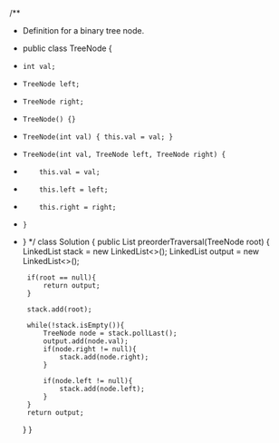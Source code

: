 /**
 * Definition for a binary tree node.
 * public class TreeNode {
 *     int val;
 *     TreeNode left;
 *     TreeNode right;
 *     TreeNode() {}
 *     TreeNode(int val) { this.val = val; }
 *     TreeNode(int val, TreeNode left, TreeNode right) {
 *         this.val = val;
 *         this.left = left;
 *         this.right = right;
 *     }
 * }
 */
class Solution {
    public List<Integer> preorderTraversal(TreeNode root) {
        LinkedList<TreeNode> stack = new LinkedList<>();
        LinkedList<Integer> output = new LinkedList<>();
        
        if(root == null){
            return output;
        }
        
        stack.add(root);
        
        while(!stack.isEmpty()){
            TreeNode node = stack.pollLast();
            output.add(node.val);
            if(node.right != null){
                stack.add(node.right);
            }
            
            if(node.left != null){
                stack.add(node.left);
            }
        }
        return output;
    }
}